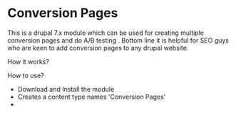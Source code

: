 # Conversion Pages
This is a drupal 7.x module which can be used for creating multiple conversion pages and do A/B testing .
Bottom line it is helpful for SEO guys who are keen to add conversion pages to any drupal website.

How it works?


How to use?
- Download and Install the module
- Creates a content type names 'Conversion Pages'
- 
